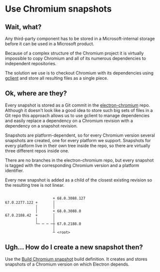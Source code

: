# Use Chromium snapshots

## Wait, what?

Any third-party component has to be stored in a Microsoft-internal storage
before it can be used in a Microsoft product.

Because of a complex structure of the Chromium project it is virtually impossible
to copy Chromium and all of its numerous dependencies to independent repositories.

The solution we use is to checkout Chromium with its dependencies using [gclient][]
and store all resulting files as a single piece.

## Ok, where are they?

Every snapshot is stored as a Git commit in the [electron-chromium][] repo.
Although it doesn't look like a good idea to store such big sets of files in a Git repo
this approach allows us to use gclient to manage dependencies and easily replace
a dependency on a Chromium revision with a dependency on a snapshot revision.

Snapshots are platform-dependent, so for every Chromium version several snapshots are created,
one for every platform we support. Snapshots for every platform live in their own tree inside the repo,
so there are virtually three different repos inside one.

There are no branches in the electron-chromium repo,
but every snapshot is tagged with the corresponding Chromium version and a platform identifier.

Every new snapshot is added as a child of the closest existing revision so the resulting tree is not linear.

```

                      + 68.0.3088.127
67.0.2277.122 +       │
              │       │
              │       + 68.0.3088.0
67.0.2188.42  +       │
              │       │
              └─ ─ ─ ─┼ 67.0.2188.0
                      │
                      ┴ <root>
```

## Ugh... How do I create a new snapshot then?

Use the [Build Chromium snapshot][] build definition. It creates and stores snapshots
of a Chromium version on which Electron depends. 

[Build Chromium snapshot]: https://devdiv.visualstudio.com/DevDiv/_build?definitionId=19586
[electron-chromium]: https://devdiv.visualstudio.com/DevDiv/_git/electron-chromium
[gclient]: https://chromium.googlesource.com/chromium/tools/depot_tools/+/refs/heads/master/README.gclient.md
